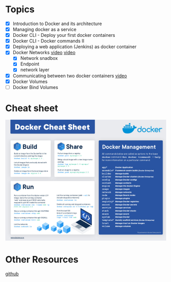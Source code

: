 # Topics

- [x] Introduction to Docker and its architecture
- [x] Managing docker as a service
- [x] Docker CLI - Deploy your first docker containers
- [x] Docker CLI - Docker commands II
- [x] Deploying a web application (Jenkins) as docker container
- [x] Docker Networks [video](https://www.youtube.com/watch?v=c6Ord0GAOp8) [video](https://www.youtube.com/watch?v=Yr6-2ddhLVo)
	- [x] Network snadbox
	- [x] Endpoint
	- [x] network layer
- [x] Communicating between two docker containers [video](https://www.youtube.com/watch?v=y_XFIidjtEs)
- [x] Docker Volumes
- [ ] Docker Bind Volumes

# Cheat sheet
![img](./cheatsheet/img.jpg)

# Other Resources
[github](https://github.com/wsargent/docker-cheat-sheet)

